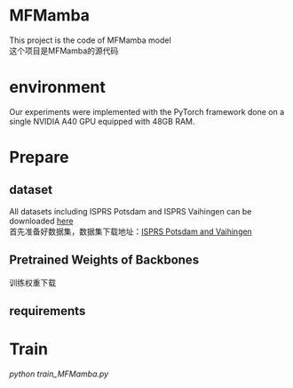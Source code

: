 # MFMamba
This project is the code of MFMamba model  
这个项目是MFMamba的源代码
# environment
Our experiments were implemented with the PyTorch framework done on a single NVIDIA A40 GPU equipped with 48GB RAM.  
# Prepare
## dataset 
All datasets including ISPRS Potsdam and ISPRS Vaihingen can be downloaded [here](https://www.isprs.org/education/benchmarks/UrbanSemLab/default.aspx)  
首先准备好数据集，数据集下载地址：[ISPRS Potsdam and Vaihingen](https://www.isprs.org/education/benchmarks/UrbanSemLab/default.aspx)  
## Pretrained Weights of Backbones 

训练权重下载
## requirements

# Train  
*python train_MFMamba.py* 
